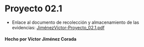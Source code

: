 # Proyecto 02.1

- Enlace al documento de recolección y almacenamiento de las evidencias: [JiménezVíctor-Proyecto_02.1.pdf](JiménezVíctor-Proyecto_02.1.pdf)

#### Hecho por Víctor Jiménez Corada
